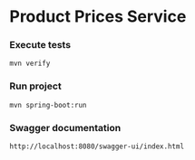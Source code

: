 # Product Prices Service

### Execute tests
```
mvn verify
```

### Run project
```
mvn spring-boot:run
```

### Swagger documentation
```
http://localhost:8080/swagger-ui/index.html
```



